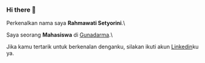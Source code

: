 ### Hi there 👋 

Perkenalkan nama saya **Rahmawati Setyorini**.\

Saya seorang **Mahasiswa** di [Gunadarma](https://www.gunadarma.ac.id/).\

Jika kamu tertarik untuk berkenalan denganku, silakan ikuti akun [Linkedin](https://www.linkedin.com/in/setyorinirahmarw/)ku ya.
